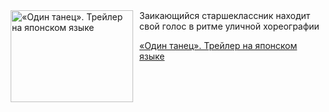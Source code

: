 <!--2025-08-03 23:00:13-->
<div class="yb">
  <div class="rss kino_kino"><a href="https://www.kino-teatr.ru/video/51745/" title="«Один танец». Трейлер на японском языке"><img src="https://www.kino-teatr.ru/video/5/4/51745/poster.jpg" width="196" height="147" align="left" hspace="5" style="margin: 0px 10px 0px 5px" alt="«Один танец». Трейлер на японском языке"/></a>Заикающийся старшеклассник находит свой голос в ритме уличной хореографии <p class="titl"><a href="https://www.kino-teatr.ru/video/51745/">«Один танец». Трейлер на японском языке</a></p></div>
</div>
